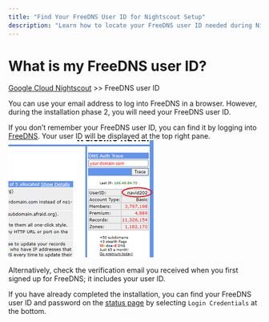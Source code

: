 ```yaml
---
title: "Find Your FreeDNS User ID for Nightscout Setup"
description: "Learn how to locate your FreeDNS user ID needed during Nightscout Phase 2 setup. Documentation and help for Google Cloud Nightscout users managing dynamic DNS."
---
```


# What is my FreeDNS user ID?
[Google Cloud Nightscout](./GoogleCloud.md) >> FreeDNS user ID  

You can use your email address to log into FreeDNS in a browser.  However, during the installation phase 2, you will need your FreeDNS user ID.  
  
If you don’t remember your FreeDNS user ID, you can find it by logging into [FreeDNS](https://freedns.afraid.org/menu/). Your user ID will be displayed at the top right pane.  
![FD_userID](./images/FD_userID.png)  
  
Alternatively, check the verification email you received when you first signed up for FreeDNS; it includes your user ID.   
  
If you have already completed the installation, you can find your FreeDNS user ID and password on the [status page](./Status.md) by selecting `Login Credentials` at the bottom.  
  
